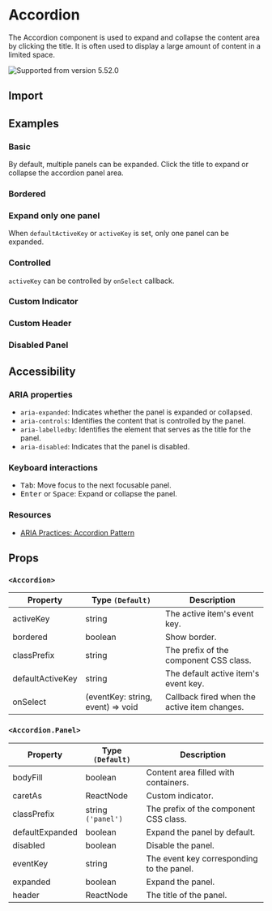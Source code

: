 # Accordion

The Accordion component is used to expand and collapse the content area by clicking the title. It is often used to display a large amount of content in a limited space.

![Supported from version 5.52.0](https://img.shields.io/badge/version->=5.52.0-blue)

## Import

<!--{include:(components/accordion/fragments/import.md)}-->

## Examples

### Basic

By default, multiple panels can be expanded. Click the title to expand or collapse the accordion panel area.

<!--{include:`basic.md`}-->

### Bordered

<!--{include:`bordered.md`}-->

### Expand only one panel

When `defaultActiveKey` or `activeKey` is set, only one panel can be expanded.

<!--{include:`accordion.md`}-->

### Controlled

`activeKey` can be controlled by `onSelect` callback.

<!--{include:`controled.md`}-->

### Custom Indicator

<!--{include:`custom-indicator.md`}-->

### Custom Header

<!--{include:`custom-header.md`}-->

### Disabled Panel

<!--{include:`disabled-panel.md`}-->

## Accessibility

### ARIA properties

- `aria-expanded`: Indicates whether the panel is expanded or collapsed.
- `aria-controls`: Identifies the content that is controlled by the panel.
- `aria-labelledby`: Identifies the element that serves as the title for the panel.
- `aria-disabled`: Indicates that the panel is disabled.

### Keyboard interactions

- <kbd>Tab</kbd>: Move focus to the next focusable panel.
- <kbd>Enter</kbd> or <kbd>Space</kbd>: Expand or collapse the panel.

### Resources

- [ARIA Practices: Accordion Pattern](https://www.w3.org/WAI/ARIA/apg/patterns/accordion/)

## Props

### `<Accordion>`

<!-- prettier-sort-markdown-table -->

| Property         | Type `(Default)`                  | Description                                  |
| ---------------- | --------------------------------- | -------------------------------------------- |
| activeKey        | string                            | The active item's event key.                 |
| bordered         | boolean                           | Show border.                                 |
| classPrefix      | string                            | The prefix of the component CSS class.       |
| defaultActiveKey | string                            | The default active item's event key.         |
| onSelect         | (eventKey: string, event) => void | Callback fired when the active item changes. |

### `<Accordion.Panel>`

<!-- prettier-sort-markdown-table -->

| Property        | Type `(Default)`   | Description                               |
| --------------- | ------------------ | ----------------------------------------- |
| bodyFill        | boolean            | Content area filled with containers.      |
| caretAs         | ReactNode          | Custom indicator.                         |
| classPrefix     | string `('panel')` | The prefix of the component CSS class.    |
| defaultExpanded | boolean            | Expand the panel by default.              |
| disabled        | boolean            | Disable the panel.                        |
| eventKey        | string             | The event key corresponding to the panel. |
| expanded        | boolean            | Expand the panel.                         |
| header          | ReactNode          | The title of the panel.                   |
